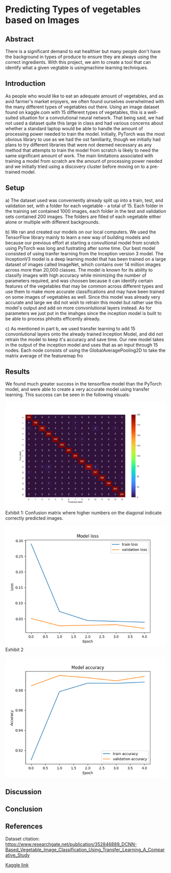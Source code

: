 # Predicting Types of vegetables based on Images

## Abstract

There is a significant demand to eat healthier but many people don't have the background in types of produce to ensure they are always using the correct ingredients. With this project, we aim to create a tool that can identify what a given vegtable is usingmachine learning techniques.

## Introduction

As people who would like to eat an adequate amount of vegetables, and as avid farmer's market enjoyers, we often found ourselves overwhelmed with the many different types of vegetables out there. 
Using an image dataset found on kaggle.com with 15 different types of vegetables, this is a well-suited situation for a convolutional neural network.
That being said, we had not used a dataset quite this large in class and had various concerns about whether a standard laptop would be able to handle the amount of processing power needed to train the model.
Initially, PyTorch was the most obvious library to use as we had the ost familiarity, though we initially had plans to try different libraries that were not deemed necessary as any method that attempts to train the model from scratch is likely to need the same significant amount of work.
The main limitations associated with training a model from scratch are the amount of processing power needed and we initially tried using a discovery cluster before moving on to a pre-trained model.


## Setup

a) The dataset used was conveniently already split up into a train, test, and validation set, with a folder for each vegetable - a total of 15. Each folder in the training set contained 1000 images, each folder in the test and validation sets contained 200 images. The folders are filled of each vegetable either alone or multiple with different backgrounds.

b) We ran and created our models on our local computers. We used the TensorFlow library mainly to learn a new way of building models and because our previous effort at starting a convultional model from scratch using PyTorch was long and fustrating after some time. Our best model consisted of using tranfer learning from the Inception version 3 model. The InceptionV3 model is a deep learning model that has been trained on a large dataset of images called ImageNet, which contains over 14 million images across more than 20,000 classes. The model is known for its ability to classify images with high accuracy while minimizing the number of parameters required, and was choosen because it can identify certain features of the vegetables that may be common across different types and use them to make more accurate classifications and may have been trained on some images of vegetables as well. Since this model was already very accurate and large we did not wish to retrain this model but rather use this model's output and add on more convonlutional layers instead. As for parameters we just put in the imahges since the  inception model is built to be able to process phhotts efficently already. 

c) As mentioned in part b, we used transfer learning to add 15 convonlutional layers onto the already trained Inception Model, and did not retrain the model to keep it's accuracy and save time. Our new model takes in the output of the inception model and uses that as an input through 15 nodes. Each node consists of using the GlobalAveragePooling2D to take the matrix average of the featuremap fro

## Results

We found much greater success in the tensorflow model than the PyTorch model, and were able to create a very accurate model using transfer learning.
This success can be seen in the following visuals:

![confusion matrix](confusion_matrix.png)
Exhibit 1: Confusion matrix where higher numbers on the diagonal indicate correctly predicted images.

![loss](Loss_v1_InceptionV3.png)
Exhibit 2

![accuracy](Accuracy_v1_InceptionV3.png)

## Discussion

## Conclusion

## References

Dataset citation: https://www.researchgate.net/publication/352846889_DCNN-Based_Vegetable_Image_Classification_Using_Transfer_Learning_A_Comparative_Study

[Kaggle link](https://www.kaggle.com/datasets/misrakahmed/vegetable-image-dataset?resource=download)

